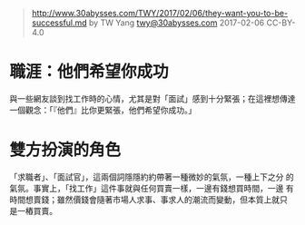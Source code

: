 ﻿> http://www.30abysses.com/TWY/2017/02/06/they-want-you-to-be-successful.md
> by TW Yang <twy@30abysses.com> 2017-02-06 CC-BY-4.0

# 職涯：他們希望你成功

與一些網友談到找工作時的心情，尤其是對「面試」感到十分緊張；在這裡想傳達
一個觀念：「『他們』比你更緊張，他們希望你成功。」



# 雙方扮演的角色

「求職者」、「面試官」，這兩個詞隱隱約約帶著一種微妙的氣氛，一種上下之分
的氣氛。事實上，「找工作」這件事就與任何買賣一樣，一邊有錢想買時間，一邊
有時間想賣錢；雖然價錢會隨著市場人求事、事求人的潮流而變動，但本質上就只
是一樁買賣。